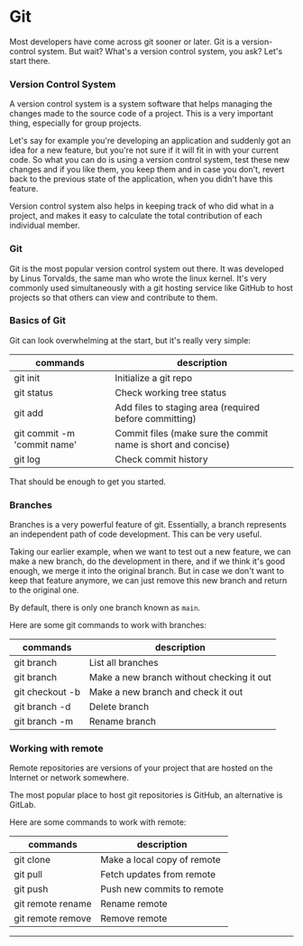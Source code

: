 # Git

Most developers have come across git sooner or later. Git is a version-control system. But wait? What's a version control system, you ask? Let's start there.



### Version Control System

A version control system is a system software that helps managing the changes made to the source code of a project. This is a very important thing, especially for group projects.

Let's say for example you're developing an application and suddenly got an idea for a new feature, but you're not sure if it will fit in with your current code. So what you can do is using a version control system, test these new changes and if you like them, you keep them and in case you don't, revert back to the previous state of the application, when you didn't have this feature.

Version control system also helps in keeping track of who did what in a project, and makes it easy to calculate the total contribution of each individual member.

### Git

Git is the most popular version control system out there. It was developed by Linus Torvalds, the same man who wrote the linux kernel. It's very commonly used simultaneously with a git hosting service like GitHub to host projects so that others can view and contribute to them.

### Basics of Git

Git can look overwhelming at the start, but it's really very simple:

| commands                    | description                                                  |
| --------------------------- | ------------------------------------------------------------ |
| git init                    | Initialize a git repo                                        |
| git status                  | Check working tree status                                    |
| git add <filename>          | Add files to staging area (required before committing)       |
| git commit -m 'commit name' | Commit files (make sure the commit name is short and concise) |
| git log                     | Check commit history                                         |

That should be enough to get you started.

### Branches

Branches is a very powerful feature of git. Essentially, a branch represents an independent path of code development. This can be very useful.

Taking our earlier example, when we want to test out a new feature, we can make a new branch, do the development in there, and if we think it's good enough, we merge it into the original branch. But in case we don't want to keep that feature anymore, we can just remove this new branch and return to the original one.

By default, there is only one branch known as `main`.

Here are some git commands to work with branches:

| commands               | description                                      |
| ---------------------- | ------------------------------------------------ |
| git branch             | List all branches                                |
| git branch <name>      | Make a new branch <name> without checking it out |
| git checkout -b <name> | Make a new branch <name> and check it out        |
| git branch -d <name>   | Delete branch <name>                             |
| git branch -m <name2>  | Rename branch                                    |

### Working with remote

Remote repositories are versions of your project that are hosted on the Internet or network somewhere.

The most popular place to host git repositories is GitHub, an alternative is GitLab.

Here are some commands to work with remote:

| commands                      | description                 |
| ----------------------------- | --------------------------- |
| git clone                     | Make a local copy of remote |
| git pull                      | Fetch updates from remote   |
| git push                      | Push new commits to remote  |
| git remote rename <old> <new> | Rename remote               |
| git remote remove <remote>    | Remove remote               |

---